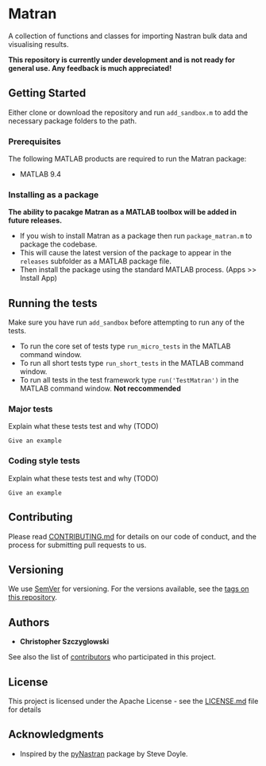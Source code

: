 # Matran
A collection of functions and classes for importing Nastran bulk data and visualising results. 

**This repository is currently under development and is not ready for general use. Any feedback is much appreciated!**

## Getting Started

Either clone or download the repository and run `add_sandbox.m` to add the necessary package folders to the path.

### Prerequisites

The following MATLAB products are required to run the Matran package:

- MATLAB 9.4

### Installing as a package
**The ability to pacakge Matran as a MATLAB toolbox will be added in future releases.**
- If you wish to install Matran as a package then run `package_matran.m` to package the codebase.
- This will cause the latest version of the package to appear in the `releases` subfolder as a MATLAB package file. 
- Then install the package using the standard MATLAB process. (Apps >> Install App)

## Running the tests
Make sure you have run `add_sandbox` before attempting to run any of the tests.

- To run the core set of tests type `run_micro_tests` in the MATLAB command window.
- To run all short tests type `run_short_tests` in the MATLAB command window.
- To run all tests in the test framework type `run('TestMatran')` in the MATLAB command window. **Not reccommended** 

### Major tests

Explain what these tests test and why (TODO)

```
Give an example
```

### Coding style tests

Explain what these tests test and why (TODO)

```
Give an example
```

## Contributing

Please read [CONTRIBUTING.md](https://github.com/ChristopherSzczyglowski/Matran/blob/master/CONTRIBUTING) for details on our code of conduct, and the process for submitting pull requests to us.

## Versioning

We use [SemVer](http://semver.org/) for versioning. For the versions available, see the [tags on this repository](https://github.com/ChristopherSzczyglowski/Matran/tags). 

## Authors

* **Christopher Szczyglowski** 

See also the list of [contributors](https://github.com/ChristopherSzczyglowski/Matran/contributors) who participated in this project.

## License

This project is licensed under the Apache License - see the [LICENSE.md](https://github.com/ChristopherSzczyglowski/Matran/blob/master/LICENSE) file for details

## Acknowledgments

* Inspired by the [pyNastran](https://github.com/SteveDoyle2/pyNastran) package by Steve Doyle.
